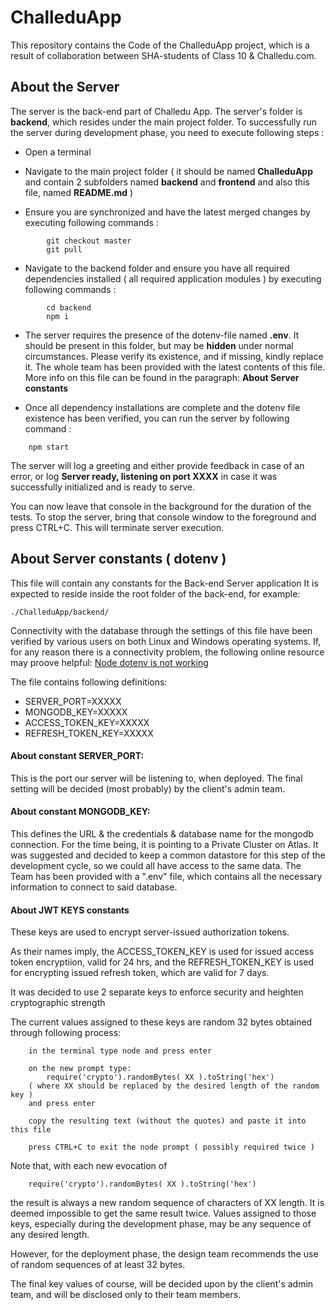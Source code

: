 
# ChalleduApp
This repository contains the Code of the ChalleduApp project, which is a result of collaboration between SHA-students of Class 10 &amp; Challedu.com.


## About the Server
The server is the back-end part of Challedu App.
The server's folder is **backend**, which resides under the main project folder. To successfully run the server during development phase, you need to execute following steps :
*   Open a terminal

*   Navigate to the main project folder ( it should be named **ChalleduApp** and contain 2 subfolders named **backend** and **frontend** and also this file, named **README.md** )

*   Ensure you are synchronized and have the latest merged changes by executing following commands :
```
        git checkout master
        git pull
```

*   Navigate to the backend folder and ensure you have all required dependencies installed ( all required application modules ) by executing following commands :
```
        cd backend
        npm i
```

*   The server requires the presence of the dotenv-file named **.env**. It should be present in this folder, but may be **hidden** under normal circumstances. Please verify its existence, and if missing, kindly replace it. The whole team has been provided with the latest contents of this file. More info on this file can be found in the paragraph: **About Server constants**

*   Once all dependency installations are complete and the dotenv file existence has been verified, you can run the server by following command :
```
    npm start
```

The server will log a greeting and either provide feedback in case of an error, or log **Server ready, listening on port XXXX** in case it was successfully initialized and is ready to serve.

You can now leave that console in the background for the duration of the tests. To stop the server, bring that console window to the foreground and press CTRL+C. This will terminate server execution.



## About Server constants  ( dotenv )
This file will contain any constants for the Back-end Server application
It is expected to reside inside the root folder of the back-end, for example:
```
./ChalleduApp/backend/
```

Connectivity with the database through the settings of this file have been verified by various users on both Linux and Windows operating systems.
If, for any reason there is a connectivity problem, the following online resource may proove helpful: [Node dotenv is not working](http://stackoverflow.com/questions/26973484/ddg#43973629)


The file contains following definitions:
*   SERVER_PORT=XXXXX
*   MONGODB_KEY=XXXXX
*   ACCESS_TOKEN_KEY=XXXXX
*   REFRESH_TOKEN_KEY=XXXXX


#### About constant SERVER_PORT:
This is the port our server will be listening to, when deployed. The final setting will be decided (most probably) by the client's admin team.

#### About constant MONGODB_KEY:
This defines the URL & the credentials & database name for the mongodb connection.
For the time being, it is pointing to a Private Cluster on Atlas.
It was suggested and decided to keep a common datastore for this step of the development cycle, so we could all have access to the same data.
The Team has been provided with a ".env" file, which contains all the necessary information to connect to said database.

#### About JWT KEYS constants
These keys are used to encrypt server-issued authorization tokens.

As their names imply, the ACCESS_TOKEN_KEY is used for issued access token encryptiion, valid for 24 hrs, and the REFRESH_TOKEN_KEY is used for encrypting issued refresh token, which are valid for 7 days.

It was decided to use 2 separate keys to enforce security and heighten cryptographic strength

The current values assigned to these keys are random 32 bytes obtained through following process:
```
    in the terminal type node and press enter

    on the new prompt type:
        require('crypto').randomBytes( XX ).toString('hex')
    ( where XX should be replaced by the desired length of the random key )
    and press enter

    copy the resulting text (without the quotes) and paste it into this file

    press CTRL+C to exit the node prompt ( possibly required twice )
```

Note that, with each new evocation of
```
    require('crypto').randomBytes( XX ).toString('hex')
```
the result is always a new random sequence of characters of XX length. It is deemed impossible to get the same result twice.
Values assigned to those keys, especially during the development phase, may be any sequence of any desired length.

However, for the deployment phase, the design team recommends the use of random sequences of at least 32 bytes.

The final key values of course, will be decided upon by the client's admin team, and will be disclosed only to their team members.

